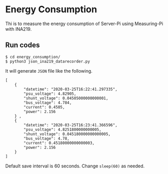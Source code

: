 # Energy Consumption
Thi is to measure the energy consumption of Server-Pi using Measuring-Pi with INA219.

## Run codes
```
$ cd energy_consumption/
$ python3 json_ina219_datarecorder.py
```

It will generate `JSON` file like the following.

```
[
	{
		"datetime": "2020-03-25T16:22:41.297335",
		"psu_voltage": 4.82905,
		"shunt_voltage": 0.04505000000000001,
		"bus_voltage": 4.784,
		"current": 0.4505,
		"power": 2.156
	} ,
	{
		"datetime": "2020-03-25T16:23:41.366596",
		"psu_voltage": 4.8251800000000005,
		"shunt_voltage": 0.045180000000000005,
		"bus_voltage": 4.78,
		"current": 0.45180000000000003,
		"power": 2.156
	}
]
```

Default save interval is 60 seconds. Change `sleep(60)` as needed.